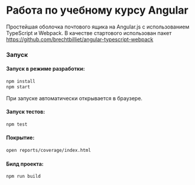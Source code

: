 # Работа по учебному курсу Angular

Простейшая оболочка почтового ящика на Angular.js с использованием TypeScript и Webpack.
В качестве стартового использован пакет https://github.com/brechtbilliet/angular-typescript-webpack

### Запуск

#### Запуск в режиме разработки:

```sh
npm install
npm start
```

При запуске автоматически открывается в браузере.

#### Запуск тестов:

```sh
npm test
```

#### Покрытие:

```sh
open reports/coverage/index.html
```

#### Билд проекта:

```sh
npm run build
```